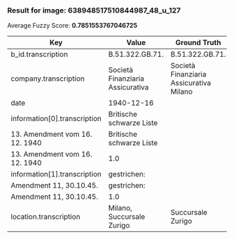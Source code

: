 ### Result for image: 638948517510844987_48_u_127
Average Fuzzy Score: **0.7851553767046725**
<small>

| Key | Value | Ground Truth | Score |
| --- | --- | --- | --- |
| b_id.transcription | B.51.322.GB.71. | B.51.322.GB.71. | 1.0 |
| company.transcription | Società Finanziaria Assicurativa | Società Finanziaria Assicurativa Milano | 0.9014084507042255 |
| date | 1940-12-16 |  | 0.0 |
| information[0].transcription | Britische schwarze Liste
13. Amendment vom 16. 12. 1940 | Britische schwarze Liste
13. Amendment vom 16. 12. 1940 | 1.0 |
| information[1].transcription | gestrichen:
Amendment 11, 30.10.45. | gestrichen:
Amendment 11, 30.10.45. | 1.0 |
| location.transcription | Milano, Succursale Zurigo | Succursale Zurigo | 0.8095238095238095 |

</small>
